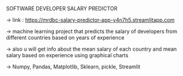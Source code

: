 SOFTWARE DEVELOPER SALARY PREDICTOR 

-> link : https://mrdbc-salary-predictor-app-y4n7h5.streamlitapp.com

-> machine learning project that predicts the salary of developers from different countries based on years of experience

-> also u will get info about the mean salary of each country and mean salary based on experience using graphical charts

-> Numpy, Pandas, Matplotlib, Sklearn, pickle, Streamlit
